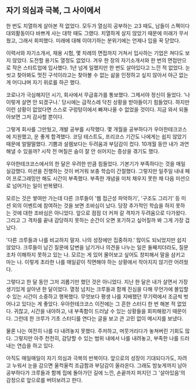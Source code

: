 ## 자기 의심과 극복, 그 사이에서

한 번도 치열하게 살아본 적 없었다. 모두가 열심히 공부하는 고3 때도, 남들이 스펙이다 대외활동이다 바쁘게 사는 대학 때도 그랬다. 치열하게 살지 않았기 때문에 미래가 무서웠고, 그래서 회피했다. 미래에 대해 이야기하는 분위기에는 언제나 입을 꾹 닫았다.

이력서와 자기소개서, 채용 시험, 몇 차례의 면접까지 거쳐서 입사하는 기업은 쳐다도 보지 않았다. 도전할 용기도 열정도 없었다. 겨우 한 장의 자기소개서와 한 번의 면접만으로 작은 스타트업에 입사했다. 1년 넘게 일했지만 한 번도 살아있다고 느낀 적 없었다. 눈 씻고 찾아봐도 멋진 구석이라고는 찾아볼 수 없는 삶을 인정하고 싶지 않아서 야근 없는 게 어디냐며 자기 위로를 하곤 했다.

코로나가 극심해지던 시기, 회사에서 무급휴가를 통보했다. 그제서야 정신이 들었다. '나 이렇게 살면 안 되겠구나.' 당시에는 급작스레 닥친 상황을 받아들이기 힘들었다. 하지만 이런 상황이 없었다면 스스로 구렁텅이에서 빠져나올 수 없었을 것이다. 지금 와서 되돌아보면 그저 감사할 뿐이다.

그렇게 회사를 그만뒀고, 개발 공부를 시작했다. 몇 개월을 공부하다가 우아한테크코스에 지원했고, 운 좋게 합격했다. 코딩 테스트도, 프리코스 기간도 나에게는 쉽지 않았기 때문에 얼떨떨했다. 기쁨과 설렘보다는 두려움과 부담감이 컸다. 10개월 동안 내가 과연 해낼 수 있을까? 시작 전 며칠은 숨이 잘 안 쉬어지는 증상을 겪기도 했다.

우아한테크코스에서의 한 달은 우려한 만큼 힘들었다. 기본기가 부족하다는 것을 매일 실감했다. 미션을 진행하는 것이 버거워 보충 학습이 간절했다. 그렇지만 일주일 내내 페어 프로그래밍만 해도 시간이 부족했다. 부족한 개념을 미처 채우지 못한 채 다음 미션으로 넘어가는 일이 반복됐다.

모르는 것은 쌓여만 가는데 다른 크루들이 '웹 접근성 파악하기', '구조도 그리기' 등 미션 외의 이벤트에 참여하는 것을 보면 조바심이 났다. 당장 추가적인 학습을 하지 못하는 것에 대한 조바심은 아니었다. 앞으로 점점 더 커져 갈 격차가 두려움으로 다가왔다. 그리고 그 격차를 끝내 감당하지 못하는 순간이 오면 포기하고 싶어질까 봐 그게 가장 겁났다.

'다른 크루들과 나를 비교하지 말자. 나의 성장에만 집중하자.' 많이도 되뇌었지만 쉽지 않았다. 크루들이 남긴 질문에 답변을 남기거나 의견을 나누는 일은 둘째치더라도, 질문조차 이해하지 못하고 있는 나. 모르는 게 있어 물어보고 싶어도 창피해서 말을 삼키고 마는 나. 이렇게 초라한 나를 매일같이 직면해야 하는 상황에서 작아지지 않기란 어려웠다.

그렇다고 한 달 동안 그저 괴롭기만 했던 것은 아니었다. 지난 한 달은 내가 살면서 가장 생기있게 살아낸 한 달이었다. 열정 넘치는 크루들과 함께 진심을 다해 무언가에 몰입할 수 있는 시간이 소중하고 행복했다. 무엇보다 평생 나를 지배했던 무기력에서 조금씩 벗어나고 있다는 게 좋았다. 우아한테크코스 이전에는 그 흔한 스터디 한 번 해본 적 없었다. 귀찮고, 시간을 내야하고, 내 부족함이 드러날 수 있는 상황들을 회피해왔기 때문이다. 그런데 한 크루가 기초 스터디를 연다는 글을 보고 큰 고민 없이 메시지를 보냈다.

물론 나는 여전히 나를 다 내려놓지 못했다. 주저하고, 머뭇거리다가 놓쳐버린 기회도 많다. 그렇지만 아주 천천히, 감당할 수 있는 범위 내에서 나를 내려놓고, 부족한 나를 드러내는 연습을 하고 있다.

아직도 매일매일이 자기 의심과 극복의 반복이다. 앞으로의 성장이 기대되다가도, 자려고 누워서 눈을 감으면 울컥울컥 조급함과 부담감이 올라온다. 그래도 밤늦게까지 남아 공부하다가 크루들과 함께 집에 돌아가던 길에 느낀, 손끝까지 퍼지던 그 '살아있음'의 감정으로 앞으로를 버텨보려고 한다.

